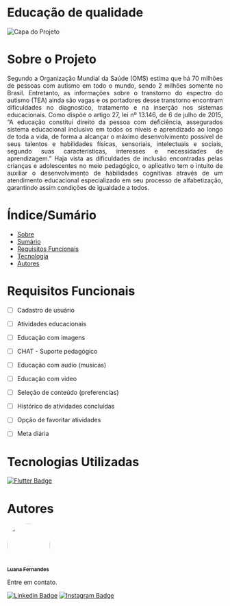 # Educação de qualidade
![Capa do Projeto](http://abracidf.com/wp-content/uploads/2019/04/img14-1.png)

# Sobre o Projeto

<p align="justify">Segundo a Organização Mundial da Saúde (OMS) estima que há 70 
milhões de pessoas com autismo em todo o mundo, sendo 2 milhões somente 
no Brasil. Entretanto, as informações sobre o transtorno do espectro do 
autismo (TEA) ainda são vagas e os portadores desse transtorno encontram
dificuldades no diagnostico, tratamento e na inserção nos sistemas
educacionais. Como dispõe o artigo 27, lei nº 13.146, de 6 de julho de 2015,
“A educação constitui direito da pessoa com deficiência, assegurados sistema 
educacional inclusivo em todos os níveis e aprendizado ao longo de toda a 
vida, de forma a alcançar o máximo desenvolvimento possível de seus talentos 
e habilidades físicas, sensoriais, intelectuais e sociais, segundo suas 
características, interesses e necessidades de aprendizagem.” Haja vista as 
dificuldades de inclusão encontradas pelas crianças e adolescentes no meio 
pedagógico, o aplicativo tem o intuito de auxiliar o desenvolvimento de 
habilidades cognitivas através de um atendimento educacional especializado
em seu processo de alfabetização, garantindo assim condições de igualdade a 
todos.</p>

# Índice/Sumário

<!--ts-->
   * [Sobre](#Sobre_o_Projeto)
   * [Sumário](#Índice/Sumário)
   * [Requisitos Funcionais](#Requisitos_Funcionais)
   * [Tecnologia](#Tecnologias_Utilizadas)
   * [Autores](#Autores)
<!--te-->

# Requisitos Funcionais


- [ ] Cadastro de usuário
- [ ] Atividades educacionais
- [ ] Educação com imagens
- [ ] CHAT - Suporte pedagógico
- [ ] Educação com audio (musicas)
- [ ] Educação com video
- [ ] Seleção de conteúdo (preferencias)
- [ ] Histórico de atividades concluídas
- [ ] Opção de favoritar atividades
- [ ] Meta diária


# Tecnologias Utilizadas


[![Flutter Badge](https://img.shields.io/badge/Flutter-02569B?style=for-the-badge&logo=flutter&logoColor=white)](https://flutter.dev/)


# Autores

<a href="https://www.linkedin.com/in/luana-fernandes-a899731b9">
 <img style="border-radius: 50%;" src="https://media-exp1.licdn.com/dms/image/C4D03AQHCJped4cPYTQ/profile-displayphoto-shrink_200_200/0/1613496860035?e=1623283200&v=beta&t=mK3sCxRU4G7-DD8kyF8XzbX_ayLiW7K7bsKRODi9PlI" width="100px;" alt=""/>
 <br />
 <sub><b>Luana Fernandes</b></sub></a> <a href="https://www.linkedin.com/in/luana-fernandes-a899731b9" title="Likedin"></a>

 
Entre em contato.

[![Linkedin Badge](https://img.shields.io/badge/Luana-0077B5?style=for-the-badge&logo=linkedin&logoColor=white)](http://linkedin.com/in/luana-fernandes-a899731b9) 
[![Instagram Badge](https://img.shields.io/badge/Luana-E4405F?style=for-the-badge&logo=instagram&logoColor=white)](https://www.instagram.com/luufernandescosta/)
